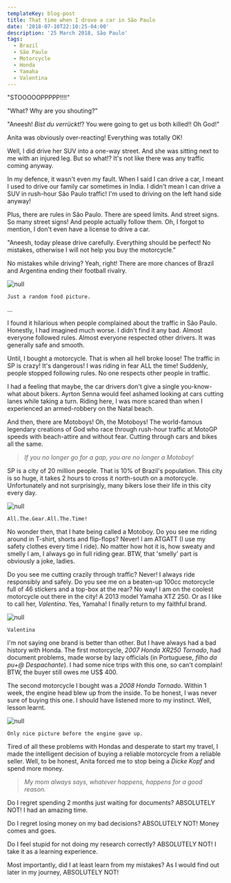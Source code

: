 ```yaml
---
templateKey: blog-post
title: That time when I drove a car in São Paulo
date: '2018-07-10T22:10:25-04:00'
description: '25 March 2018, São Paulo'
tags:
  - Brazil
  - São Paulo
  - Motorcycle
  - Honda
  - Yamaha
  - Valentina
---
```

"STOOOOOPPPPP!!!!"

"What? Why are you shouting?"

"Aneesh! _Bist du verrückt!_? You were going to get us both killed!! Oh God!"

Anita was obviously over-reacting! Everything was totally OK!

Well, I did drive her SUV into a one-way street. And she was sitting next to me with an injured leg. But so what!? It's not like there was any traffic coming anyway.

In my defence, it wasn't even my fault. When I said I can drive a car, I meant I used to drive our family car sometimes in India. I didn't mean I can drive a SUV in rush-hour São Paulo traffic! I'm used to driving on the left hand side anyway!

Plus, there are rules in São Paulo. There are speed limits. And street signs. So many street signs! And people actually follow them. Oh, I forgot to mention, I don't even have a license to drive a car.

"Aneesh, today please drive carefully. Everything should be perfect! No mistakes, otherwise I will not help you buy the motorcycle."

No mistakes while driving? Yeah, right! There are more chances of Brazil and Argentina ending their football rivalry.

![null](/img/sp4.jpg)
```
Just a random food picture.
```

...

I found it hilarious when people complained about the traffic in São Paulo. Honestly, I had imagined much worse. I didn't find it any bad. Almost everyone followed rules. Almost everyone respected other drivers. It was generally safe and smooth.

Until, I bought a motorcycle. That is when all hell broke loose! The traffic in SP is crazy! It's dangerous! I was riding in fear ALL the time! Suddenly, people stopped following rules. No one respects other people in traffic.

I had a feeling that maybe, the car drivers don't give a single you-know-what about bikers. Ayrton Senna would feel ashamed looking at cars cutting lanes while taking a turn. Riding here, I was more scared than when I experienced an armed-robbery on the Natal beach.

And then, there are Motoboys! Oh, the Motoboys! The world-famous legendary creations of God who race through rush-hour traffic at MotoGP speeds with beach-attire and without fear. Cutting through cars and bikes all the same.

> _If you no longer go for a gap, you are no longer a Motoboy!_

SP is a city of 20 million people. That is 10% of Brazil's population. This city is so huge, it takes 2 hours to cross it north-south on a motorcycle. Unfortunately and not surprisingly, many bikers lose their life in this city every day.

![null](/img/sp1.jpg)
```
All.The.Gear.All.The.Time!
```

No wonder then, that I hate being called a Motoboy. Do you see me riding around in T-shirt, shorts and flip-flops? Never! I am ATGATT (I use my safety clothes every time I ride). No matter how hot it is, how sweaty and smelly I am, I always go in full riding gear. BTW, that 'smelly' part is obviously a joke, ladies.

Do you see me cutting crazily through traffic? Never! I always ride responsibly and safely. Do you see me on a beaten-up 100cc motorcycle full of 46 stickers and a top-box at the rear? No way! I am on the coolest motorcycle out there in the city! A 2013 model Yamaha XTZ 250. Or as I like to call her, _Valentina_. Yes, Yamaha! I finally return to my faithful brand.

![null](/img/sp2.jpg)
```
Valentina
```

I'm not saying one brand is better than other. But I have always had a bad history with Honda. The first motorcycle, _2007 Honda XR250 Tornado_, had document problems, made worse by lazy officials (in Portuguese, _filho da pu+@ Despachante_). I had some nice trips with this one, so can't complain! BTW, the buyer still owes me US$ 400.

The second motorcycle I bought was a _2008 Honda Tornado_. Within 1 week, the engine head blew up from the inside. To be honest, I was never sure of buying this one. I should have listened more to my instinct. Well, lesson learnt.

![null](/img/sp3.jpg)
```
Only nice picture before the engine gave up.
```

Tired of all these problems with Hondas and desperate to start my travel, I made the intelligent decision of buying a reliable motorcycle from a reliable seller. Well, to be honest, Anita forced me to stop being a _Dicke Kopf_ and spend more money.

> _My mom always says, whatever happens, happens for a good reason._

Do I regret spending 2 months just waiting for documents? ABSOLUTELY NOT! I had an amazing time.

Do I regret losing money on my bad decisions? ABSOLUTELY NOT! Money comes and goes.

Do I feel stupid for not doing my research correctly? ABSOLUTELY NOT! I take it as a learning experience.

Most importantly, did I at least learn from my mistakes? As I would find out later in my journey, ABSOLUTELY NOT!
